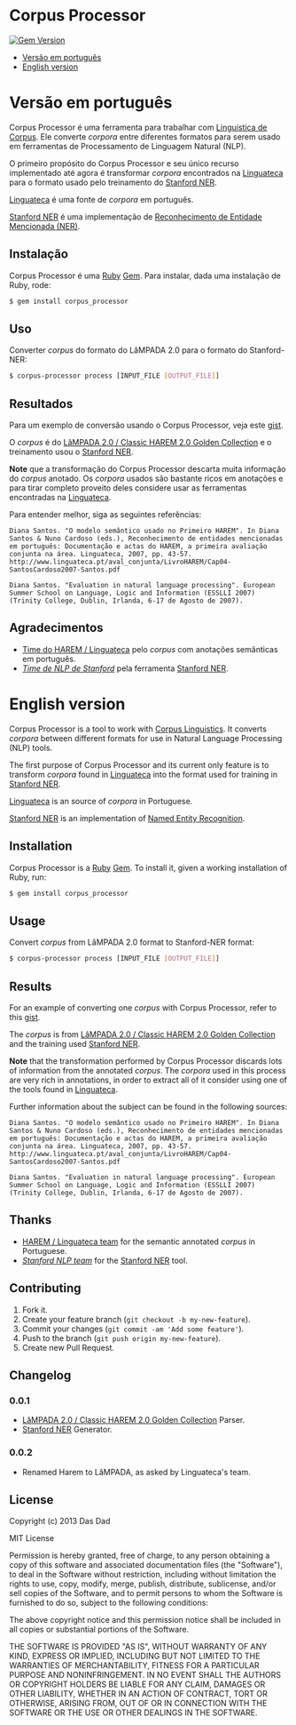 Corpus Processor
================

[![Gem Version](https://fury-badge.herokuapp.com/rb/corpus-processor.png)](http://badge.fury.io/rb/corpus-processor)

* [Versão em português](#versao-em-portugus)
* [English version](#english-version)

Versão em português
===================

Corpus Processor é uma ferramenta para trabalhar com [Linguística de Corpus](http://pt.wikipedia.org/wiki/Lingu%C3%ADstica_de_corpus). Ele converte _corpora_ entre diferentes formatos para serem usado em ferramentas de Processamento de Linguagem Natural (NLP).

O primeiro propósito do Corpus Processor e seu único recurso implementado até agora é transformar _corpora_ encontrados na [Linguateca](http://www.linguateca.pt) para o formato usado pelo treinamento do [Stanford NER](http://nlp.stanford.edu/software/CRF-NER.shtml).

[Linguateca](http://www.linguateca.pt) é uma fonte de _corpora_ em português.

[Stanford NER](http://nlp.stanford.edu/software/CRF-NER.shtml) é uma implementação de [Reconhecimento de Entidade Mencionada (NER)](http://pt.wikipedia.org/wiki/Reconhecimento_de_entidade_mencionada).

Instalação
----------

Corpus Processor é uma [Ruby](http://www.ruby-lang.org/) [Gem](http://rubygems.org/). Para instalar, dada uma instalação de Ruby, rode:

```bash
$ gem install corpus_processor
```

Uso
---

Converter _corpus_ do formato do LâMPADA 2.0 para o formato do Stanford-NER:

```bash
$ corpus-processor process [INPUT_FILE [OUTPUT_FILE]]
```

Resultados
----------

Para um exemplo de conversão usando o Corpus Processor, veja este [gist](https://gist.github.com/leafac/5259008).

O _corpus_ é do [LâMPADA 2.0 / Classic HAREM 2.0 Golden Collection](http://www.linguateca.pt/HAREM/) e o treinamento usou o [Stanford NER](http://nlp.stanford.edu/software/CRF-NER.shtml).

**Note** que a transformação do Corpus Processor descarta muita informação do _corpus_ anotado. Os _corpora_ usados são bastante ricos em anotações e para tirar completo proveito deles considere usar as ferramentas encontradas na [Linguateca](http://www.linguateca.pt).

Para entender melhor, siga as seguintes referências:

    Diana Santos. "O modelo semântico usado no Primeiro HAREM". In Diana Santos & Nuno Cardoso (eds.), Reconhecimento de entidades mencionadas em português: Documentação e actas do HAREM, a primeira avaliação conjunta na área. Linguateca, 2007, pp. 43-57.
    http://www.linguateca.pt/aval_conjunta/LivroHAREM/Cap04-SantosCardoso2007-Santos.pdf

    Diana Santos. "Evaluation in natural language processing". European Summer School on Language, Logic and Information (ESSLLI 2007) (Trinity College, Dublin, Irlanda, 6-17 de Agosto de 2007).

Agradecimentos
--------------

* [Time do HAREM / Linguateca](http://www.linguateca.pt/HAREM) pelo _corpus_ com anotações semânticas em português.
* *[Time de NLP de Stanford](http://www-nlp.stanford.edu/)* pela ferramenta [Stanford NER](http://nlp.stanford.edu/software/CRF-NER.shtml).

English version
===============

Corpus Processor is a tool to work with [Corpus Linguistics](http://en.wikipedia.org/wiki/Corpus_linguistics). It converts _corpora_ between different formats for use in Natural Language Processing (NLP) tools.

The first purpose of Corpus Processor and its current only feature is to transform _corpora_ found in [Linguateca](http://www.linguateca.pt) into the format used for training in [Stanford NER](http://nlp.stanford.edu/software/CRF-NER.shtml).

[Linguateca](http://www.linguateca.pt) is an source of _corpora_ in Portuguese.

[Stanford NER](http://nlp.stanford.edu/software/CRF-NER.shtml) is an implementation of [Named Entity Recognition](http://en.wikipedia.org/wiki/Named-entity_recognition).

Installation
------------

Corpus Processor is a [Ruby](http://www.ruby-lang.org/) [Gem](http://rubygems.org/). To install it, given a working installation of Ruby, run:

```bash
$ gem install corpus_processor
```

Usage
-----

Convert _corpus_ from LâMPADA 2.0 format to Stanford-NER format:

```bash
$ corpus-processor process [INPUT_FILE [OUTPUT_FILE]]
```

Results
-------

For an example of converting one _corpus_ with Corpus Processor, refer to this [gist](https://gist.github.com/leafac/5259008).

The _corpus_ is from [LâMPADA 2.0 / Classic HAREM 2.0 Golden Collection](http://www.linguateca.pt/HAREM/) and the training used [Stanford NER](http://nlp.stanford.edu/software/CRF-NER.shtml).

**Note** that the transformation performed by Corpus Processor discards lots of information from the annotated _corpus_. The _corpora_ used in this process are very rich in annotations, in order to extract all of it consider using one of the tools found in [Linguateca](http://www.linguateca.pt).

Further information about the subject can be found in the following sources:

    Diana Santos. "O modelo semântico usado no Primeiro HAREM". In Diana Santos & Nuno Cardoso (eds.), Reconhecimento de entidades mencionadas em português: Documentação e actas do HAREM, a primeira avaliação conjunta na área. Linguateca, 2007, pp. 43-57.
    http://www.linguateca.pt/aval_conjunta/LivroHAREM/Cap04-SantosCardoso2007-Santos.pdf

    Diana Santos. "Evaluation in natural language processing". European Summer School on Language, Logic and Information (ESSLLI 2007) (Trinity College, Dublin, Irlanda, 6-17 de Agosto de 2007).

Thanks
------

* [HAREM / Linguateca team](http://www.linguateca.pt/HAREM) for the semantic annotated _corpus_ in Portuguese.
* *[Stanford NLP team](http://www-nlp.stanford.edu/)* for the [Stanford NER](http://nlp.stanford.edu/software/CRF-NER.shtml) tool.

Contributing
------------

1. Fork it.
2. Create your feature branch (`git checkout -b my-new-feature`).
3. Commit your changes (`git commit -am 'Add some feature'`).
4. Push to the branch (`git push origin my-new-feature`).
5. Create new Pull Request.

Changelog
---------

### 0.0.1

* [LâMPADA 2.0 / Classic HAREM 2.0 Golden Collection](http://www.linguateca.pt/HAREM/) Parser.
* [Stanford NER](http://nlp.stanford.edu/software/CRF-NER.shtml) Generator.

### 0.0.2

* Renamed Harem to LâMPADA, as asked by Linguateca's team.

License
-------

Copyright (c) 2013 Das Dad

MIT License

Permission is hereby granted, free of charge, to any person obtaining
a copy of this software and associated documentation files (the
"Software"), to deal in the Software without restriction, including
without limitation the rights to use, copy, modify, merge, publish,
distribute, sublicense, and/or sell copies of the Software, and to
permit persons to whom the Software is furnished to do so, subject to
the following conditions:

The above copyright notice and this permission notice shall be
included in all copies or substantial portions of the Software.

THE SOFTWARE IS PROVIDED "AS IS", WITHOUT WARRANTY OF ANY KIND,
EXPRESS OR IMPLIED, INCLUDING BUT NOT LIMITED TO THE WARRANTIES OF
MERCHANTABILITY, FITNESS FOR A PARTICULAR PURPOSE AND
NONINFRINGEMENT. IN NO EVENT SHALL THE AUTHORS OR COPYRIGHT HOLDERS BE
LIABLE FOR ANY CLAIM, DAMAGES OR OTHER LIABILITY, WHETHER IN AN ACTION
OF CONTRACT, TORT OR OTHERWISE, ARISING FROM, OUT OF OR IN CONNECTION
WITH THE SOFTWARE OR THE USE OR OTHER DEALINGS IN THE SOFTWARE.
